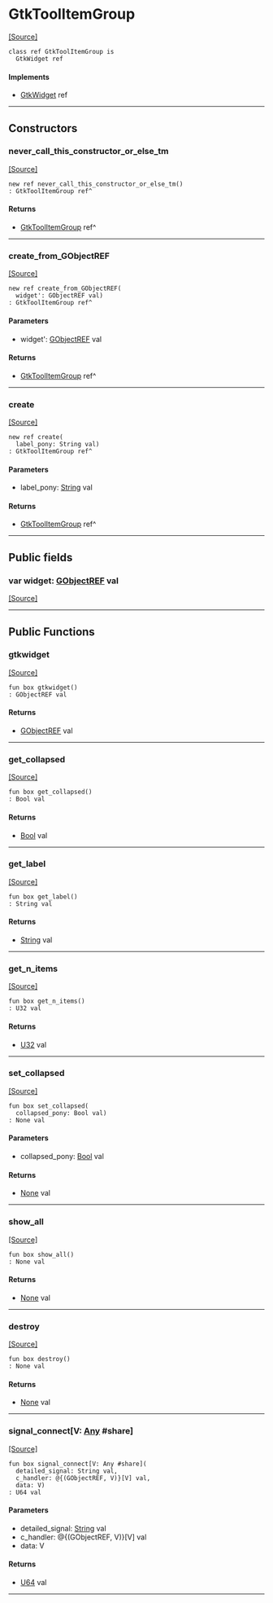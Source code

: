 # GtkToolItemGroup
<span class="source-link">[[Source]](src/gtk3/GtkToolItemGroup.md#L6)</span>
```pony
class ref GtkToolItemGroup is
  GtkWidget ref
```

#### Implements

* [GtkWidget](gtk3-GtkWidget.md) ref

---

## Constructors

### never_call_this_constructor_or_else_tm
<span class="source-link">[[Source]](src/gtk3/GtkToolItemGroup.md#L10)</span>


```pony
new ref never_call_this_constructor_or_else_tm()
: GtkToolItemGroup ref^
```

#### Returns

* [GtkToolItemGroup](gtk3-GtkToolItemGroup.md) ref^

---

### create_from_GObjectREF
<span class="source-link">[[Source]](src/gtk3/GtkToolItemGroup.md#L13)</span>


```pony
new ref create_from_GObjectREF(
  widget': GObjectREF val)
: GtkToolItemGroup ref^
```
#### Parameters

*   widget': [GObjectREF](gtk3-..-gobject-GObjectREF.md) val

#### Returns

* [GtkToolItemGroup](gtk3-GtkToolItemGroup.md) ref^

---

### create
<span class="source-link">[[Source]](src/gtk3/GtkToolItemGroup.md#L17)</span>


```pony
new ref create(
  label_pony: String val)
: GtkToolItemGroup ref^
```
#### Parameters

*   label_pony: [String](builtin-String.md) val

#### Returns

* [GtkToolItemGroup](gtk3-GtkToolItemGroup.md) ref^

---

## Public fields

### var widget: [GObjectREF](gtk3-..-gobject-GObjectREF.md) val
<span class="source-link">[[Source]](src/gtk3/GtkToolItemGroup.md#L7)</span>



---

## Public Functions

### gtkwidget
<span class="source-link">[[Source]](src/gtk3/GtkToolItemGroup.md#L9)</span>


```pony
fun box gtkwidget()
: GObjectREF val
```

#### Returns

* [GObjectREF](gtk3-..-gobject-GObjectREF.md) val

---

### get_collapsed
<span class="source-link">[[Source]](src/gtk3/GtkToolItemGroup.md#L21)</span>


```pony
fun box get_collapsed()
: Bool val
```

#### Returns

* [Bool](builtin-Bool.md) val

---

### get_label
<span class="source-link">[[Source]](src/gtk3/GtkToolItemGroup.md#L49)</span>


```pony
fun box get_label()
: String val
```

#### Returns

* [String](builtin-String.md) val

---

### get_n_items
<span class="source-link">[[Source]](src/gtk3/GtkToolItemGroup.md#L61)</span>


```pony
fun box get_n_items()
: U32 val
```

#### Returns

* [U32](builtin-U32.md) val

---

### set_collapsed
<span class="source-link">[[Source]](src/gtk3/GtkToolItemGroup.md#L75)</span>


```pony
fun box set_collapsed(
  collapsed_pony: Bool val)
: None val
```
#### Parameters

*   collapsed_pony: [Bool](builtin-Bool.md) val

#### Returns

* [None](builtin-None.md) val

---

### show_all
<span class="source-link">[[Source]](src/gtk3/GtkWidget.md#L4)</span>


```pony
fun box show_all()
: None val
```

#### Returns

* [None](builtin-None.md) val

---

### destroy
<span class="source-link">[[Source]](src/gtk3/GtkWidget.md#L10)</span>


```pony
fun box destroy()
: None val
```

#### Returns

* [None](builtin-None.md) val

---

### signal_connect\[V: [Any](builtin-Any.md) #share\]
<span class="source-link">[[Source]](src/gtk3/GtkWidget.md#L13)</span>


```pony
fun box signal_connect[V: Any #share](
  detailed_signal: String val,
  c_handler: @{(GObjectREF, V)}[V] val,
  data: V)
: U64 val
```
#### Parameters

*   detailed_signal: [String](builtin-String.md) val
*   c_handler: @{(GObjectREF, V)}[V] val
*   data: V

#### Returns

* [U64](builtin-U64.md) val

---

